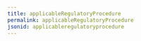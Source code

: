 ```yaml
---
title: applicableRegulatoryProcedure
permalink: applicableRegulatoryProcedure
jsonid: applicableregulatoryprocedure
---
```

